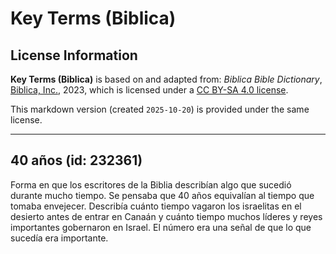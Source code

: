 # Key Terms (Biblica)

## License Information

**Key Terms (Biblica)** is based on and adapted from: _Biblica Bible Dictionary_, [Biblica, Inc.](https://www.biblica.com/), 2023, which is licensed under a [CC BY-SA 4.0 license](https://creativecommons.org/licenses/by-sa/4.0/legalcode.en).

This markdown version (created `2025-10-20`) is provided under the same license.



--------------------------------

## 40 años (id: 232361)

Forma en que los escritores de la Biblia describían algo que sucedió durante mucho tiempo. Se pensaba que 40 años equivalían al tiempo que tomaba envejecer. Describía cuánto tiempo vagaron los israelitas en el desierto antes de entrar en Canaán y cuánto tiempo muchos líderes y reyes importantes gobernaron en Israel. El número era una señal de que lo que sucedía era importante.


